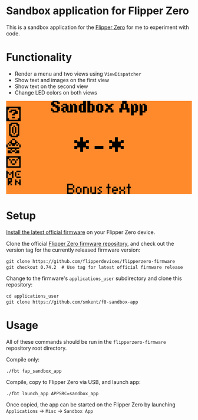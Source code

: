 # Sandbox application for Flipper Zero

This is a sandbox application for the [Flipper Zero][f0] for me to experiment
with code.

# Functionality

* Render a menu and two views using `ViewDispatcher`
* Show text and images on the first view
* Show text on the second view
* Change LED colors on both views

![screenshot](docs/screenshot.png)

# Setup

[Install the latest official firmware][f0-update] on your Flipper Zero device.

Clone the official [Flipper Zero firmware repository][f0-firmware-repo], and
check out the version tag for the currently released firmware version:

```shell
git clone https://github.com/flipperdevices/flipperzero-firmware
git checkout 0.74.2  # Use tag for latest official firmware release
```

Change to the firmware's `applications_user` subdirectory and clone this
repository:

```shell
cd applications_user
git clone https://github.com/smkent/f0-sandbox-app
```

# Usage

All of these commands should be run in the `flipperzero-firmware` repository
root directory.

Compile only:

```shell
./fbt fap_sandbox_app
```

Compile, copy to Flipper Zero via USB, and launch app:

```shell
./fbt launch_app APPSRC=sandbox_app
```

Once copied, the app can be started on the Flipper Zero by launching
`Applications` -> `Misc` -> `Sandbox App`


[f0]: https://flipperzero.one
[f0-update]: http://update.flipperzero.one/
[f0-firmware-repo]: https://github.com/flipperdevices/flipperzero-firmware

